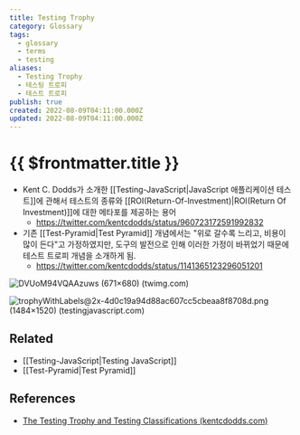 ```yaml
---
title: Testing Trophy
category: Glossary
tags:
  - glossary
  - terms
  - testing
aliases:
  - Testing Trophy
  - 테스팅 트로피
  - 테스트 트로피
publish: true
created: 2022-08-09T04:11:00.000Z
updated: 2022-08-09T04:11:00.000Z
---
```


# {{ $frontmatter.title }}

- Kent C. Dodds가 소개한 [[Testing-JavaScript|JavaScript 애플리케이션 테스트]]에 관해서 테스트의 종류와 [[ROI(Return-Of-Investment)|ROI(Return Of Investment)]]에 대한 메타포를 제공하는 용어
  - https://twitter.com/kentcdodds/status/960723172591992832
- 기존 [[Test-Pyramid|Test Pyramid]] 개념에서는 "위로 갈수록 느리고, 비용이 많이 든다"고 가정하였지만, 도구의 발전으로 인해 이러한 가정이 바뀌었기 때문에 테스트 트로피 개념을 소개하게 됨.
  - https://twitter.com/kentcdodds/status/1141365123296051201

![DVUoM94VQAAzuws (671×680) (twimg.com)](https://pbs.twimg.com/media/DVUoM94VQAAzuws?format=jpg&name=small)

![trophyWithLabels@2x-4d0c19a94d88ac607cc5cbeaa8f8708d.png (1484×1520) (testingjavascript.com)](https://testingjavascript.com/static/trophyWithLabels@2x-4d0c19a94d88ac607cc5cbeaa8f8708d.png)

## Related

- [[Testing-JavaScript|Testing JavaScript]]
- [[Test-Pyramid|Test Pyramid]]

## References

- [The Testing Trophy and Testing Classifications (kentcdodds.com)](https://kentcdodds.com/blog/the-testing-trophy-and-testing-classifications)
